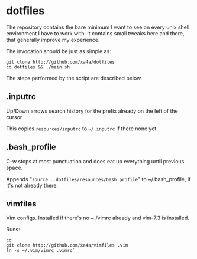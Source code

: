 dotfiles
===
The repository contains the bare minimum I want to see on every unix shell environment I have to work with. It contains small tweaks here and there, that generally improve my experience.

The invocation should be just as simple as:

    git clone http://github.com/xa4a/dotfiles
    cd dotfiles && ./main.sh

The steps performed by the script are described below.

.inputrc
---
Up/Down arrows search history for the prefix already on the left of the cursor.

This copies `resources/inputrc` to `~/.inputrc` if there none yet.

.bash_profile
---
C-w stops at most punctuation and does eat up everything until previous space.

Appends "`source ..dotfiles/resources/bash_profile`" to ~/.bash_profile, if it's not already there.

vimfiles
---
Vim configs. Installed if there's no ~./vimrc already and vim-7.3 is installed.

Runs:

    cd 
    git clone http://github.com/xa4a/vimfiles .vim
    ln -s ~/.vim/vimrc .vimrc`
